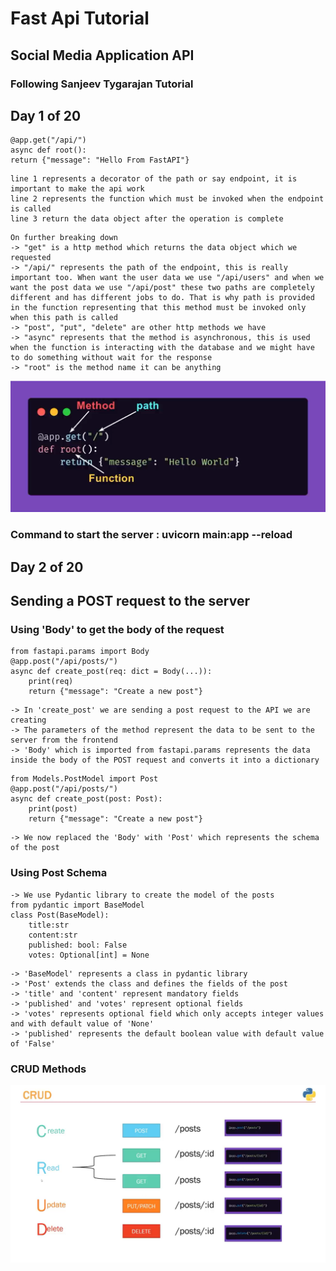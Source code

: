 # Fast Api Tutorial

## Social Media Application API

### Following Sanjeev Tygarajan Tutorial

## Day 1 of 20

<!-- Path Defination or Route Defination-->

```
@app.get("/api/")
async def root():
return {"message": "Hello From FastAPI"}
```

```
line 1 represents a decorator of the path or say endpoint, it is important to make the api work
line 2 represents the function which must be invoked when the endpoint is called
line 3 return the data object after the operation is complete
```

```
On further breaking down
-> "get" is a http method which returns the data object which we requested
-> "/api/" represents the path of the endpoint, this is really important too. When want the user data we use "/api/users" and when we want the post data we use "/api/post" these two paths are completely different and has different jobs to do. That is why path is provided in the function representing that this method must be invoked only when this path is called
-> "post", "put", "delete" are other http methods we have
-> "async" represents that the method is asynchronous, this is used when the function is interacting with the database and we might have to do something without wait for the response
-> "root" is the method name it can be anything
```

![Structure of the Route](image-1.png)

### Command to start the server : uvicorn main:app --reload

## Day 2 of 20

## Sending a POST request to the server

### Using 'Body' to get the body of the request

```
from fastapi.params import Body
@app.post("/api/posts/")
async def create_post(req: dict = Body(...)):
    print(req)
    return {"message": "Create a new post"}
```

```
-> In 'create_post' we are sending a post request to the API we are creating
-> The parameters of the method represent the data to be sent to the server from the frontend
-> 'Body' which is imported from fastapi.params represents the data inside the body of the POST request and converts it into a dictionary
```

```
from Models.PostModel import Post
@app.post("/api/posts/")
async def create_post(post: Post):
    print(post)
    return {"message": "Create a new post"}
```

```
-> We now replaced the 'Body' with 'Post' which represents the schema of the post
```

### Using Post Schema

```
-> We use Pydantic library to create the model of the posts
from pydantic import BaseModel
class Post(BaseModel):
    title:str
    content:str
    published: bool: False
    votes: Optional[int] = None

```

```
-> 'BaseModel' represents a class in pydantic library
-> 'Post' extends the class and defines the fields of the post
-> 'title' and 'content' represent mandatory fields
-> 'published' and 'votes' represent optional fields
-> 'votes' represents optional field which only accepts integer values and with default value of 'None'
-> 'published' represents the default boolean value with default value of 'False'

```

### CRUD Methods

![Crud methods](image.png)
